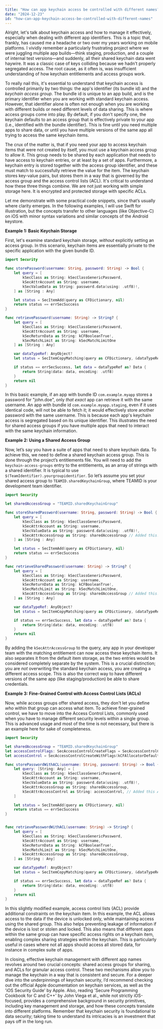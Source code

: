 ```yaml
---
title: "How can app keychain access be controlled with different names?"
date: "2024-12-23"
id: "how-can-app-keychain-access-be-controlled-with-different-names"
---
```


Alright, let's talk about keychain access and how to manage it effectively, especially when dealing with different app identifiers. This is a topic that, frankly, has caused me a headache or two over my years working on mobile platforms. I vividly remember a particularly frustrating project where we were juggling multiple app builds—think staging, production, and a couple of internal test versions—and suddenly, all their shared keychain data went haywire. It was a classic case of keys colliding because we hadn't properly segregated access. The root cause, as it often is, was insufficient understanding of how keychain entitlements and access groups work.

To really nail this, it's essential to understand that keychain access is controlled primarily by two things: the app's identifier (its bundle id) and the *keychain access group*. The bundle id is unique to an app build, and is the primary identifier when you are working with standard keychain access. However, that identifier alone is often not enough when you are working with different builds or need different levels of data sharing. This is where access groups come into play. By default, if you don't specify one, the keychain defaults to an access group that is effectively private to your app (i.e., identified with the bundle identifier). This is fine until you need multiple apps to share data, or until you have multiple versions of the same app all trying to access the same keychain items.

The crux of the matter is, that if you need your app to access keychain items that were not created by itself, you must use a keychain access group to allow it. This group needs to be shared by each application that needs to have access to keychain entries, or at least by a set of apps. Furthermore, a keychain entry is stored together with the access group identifier, and these must match to successfully retrieve the value for the item. The keychain stores key-value pairs, but stores them in a way that is governed by the access group and the access control lists (ACL). It's critical to understand how these three things combine. We are not just working with simple storage here. It is encrypted and protected storage with specific ACLs.

Let me demonstrate with some practical code snippets, since that’s usually where clarity emerges. In the following examples, I will use Swift for illustration, but the concepts transfer to other languages (like Objective-C) on iOS with minor syntax variations and similar concepts of the Android keystore.

**Example 1: Basic Keychain Storage**

First, let's examine standard keychain storage, *without* explicitly setting an access group. In this scenario, keychain items are essentially private to the specific application with the given bundle ID.

```swift
import Security

func storePassword(username: String, password: String) -> Bool {
    let query = [
        kSecClass as String: kSecClassGenericPassword,
        kSecAttrAccount as String: username,
        kSecValueData as String: password.data(using: .utf8)!,
    ] as [String : Any]

    let status = SecItemAdd(query as CFDictionary, nil)
    return status == errSecSuccess
}

func retrievePassword(username: String) -> String? {
    let query = [
        kSecClass as String: kSecClassGenericPassword,
        kSecAttrAccount as String: username,
        kSecReturnData as String: kCFBooleanTrue!,
        kSecMatchLimit as String: kSecMatchLimitOne
    ] as [String : Any]

    var dataTypeRef: AnyObject?
    let status = SecItemCopyMatching(query as CFDictionary, &dataTypeRef)

    if status == errSecSuccess, let data = dataTypeRef as? Data {
        return String(data: data, encoding: .utf8)
    }
    return nil
}
```

In this basic example, if an app with bundle ID `com.example.myapp` stores a password for "john.doe", only *that exact* app can retrieve it with the same username. An app with bundle id `com.example.myapp.staging`, even if it uses identical code, will not be able to fetch it; it would effectively store another password with the same username. This is because each app's keychain access is segregated based on its unique identifier. This illustrates the need for shared access groups if you have multiple apps that need to interact with the same keychain information.

**Example 2: Using a Shared Access Group**

Now, let’s say you have a suite of apps that need to share keychain data. To achieve this, we need to define a shared keychain access group. This is done through the project’s entitlements file. You will need to add the `keychain-access-groups` entry to the entitlements, as an array of strings with a shared identifier. It is typical to use `$(TeamIdentifier).yourgroupidentifier`. So let’s assume you set your shared access group to `TEAMID.sharedKeychainGroup`, where TEAMID is your development team identifier.

```swift
import Security

let sharedAccessGroup = "TEAMID.sharedKeychainGroup"

func storeSharedPassword(username: String, password: String) -> Bool {
    let query = [
        kSecClass as String: kSecClassGenericPassword,
        kSecAttrAccount as String: username,
        kSecValueData as String: password.data(using: .utf8)!,
        kSecAttrAccessGroup as String: sharedAccessGroup // Added this!
    ] as [String : Any]

    let status = SecItemAdd(query as CFDictionary, nil)
    return status == errSecSuccess
}

func retrieveSharedPassword(username: String) -> String? {
    let query = [
        kSecClass as String: kSecClassGenericPassword,
        kSecAttrAccount as String: username,
        kSecReturnData as String: kCFBooleanTrue!,
        kSecMatchLimit as String: kSecMatchLimitOne,
        kSecAttrAccessGroup as String: sharedAccessGroup // Added this!
    ] as [String : Any]

    var dataTypeRef: AnyObject?
    let status = SecItemCopyMatching(query as CFDictionary, &dataTypeRef)

    if status == errSecSuccess, let data = dataTypeRef as? Data {
        return String(data: data, encoding: .utf8)
    }
    return nil
}

```

By adding the `kSecAttrAccessGroup` to the query, any app in your developer team with the matching entitlement can now access these keychain items. It also separates it from the default item storage, as the two entries would be considered completely separate by the system. This is a crucial distinction; you are *not* overwriting the standard keychain access, you are creating a different access scope. This is also the correct way to have different versions of the same app (like staging/production) be able to share credentials.

**Example 3: Fine-Grained Control with Access Control Lists (ACLs)**

Now, while access groups offer shared access, they don't let you define *who* within that group can access what item. To achieve finer-grained control, we have to move into the Access Control Lists, commonly used when you have to manage different security levels within a single group. This is advanced usage and most of the time is not necessary, but there is an example here for sake of completeness.

```swift
import Security

let sharedAccessGroup = "TEAMID.sharedKeychainGroup"
let accessControlFlags: SecAccessControlCreateFlags = SecAccessControlCreateFlags(rawValue: UInt32(0))
let accessControl = SecAccessControlCreateWithFlags(kCFAllocatorDefault, kSecAttrAccessibleWhenUnlockedThisDeviceOnly, accessControlFlags, nil)!

func storePasswordWithACL(username: String, password: String) -> Bool {
    let query: [String: Any] = [
        kSecClass as String: kSecClassGenericPassword,
        kSecAttrAccount as String: username,
        kSecValueData as String: password.data(using: .utf8)!,
        kSecAttrAccessGroup as String: sharedAccessGroup,
        kSecAttrAccessControl as String: accessControl, // Added this ACL!
    ]

    let status = SecItemAdd(query as CFDictionary, nil)
    return status == errSecSuccess
}


func retrievePasswordWithACL(username: String) -> String? {
    let query = [
        kSecClass as String: kSecClassGenericPassword,
        kSecAttrAccount as String: username,
        kSecReturnData as String: kCFBooleanTrue!,
        kSecMatchLimit as String: kSecMatchLimitOne,
        kSecAttrAccessGroup as String: sharedAccessGroup,
    ] as [String : Any]

    var dataTypeRef: AnyObject?
    let status = SecItemCopyMatching(query as CFDictionary, &dataTypeRef)

    if status == errSecSuccess, let data = dataTypeRef as? Data {
        return String(data: data, encoding: .utf8)
    }
    return nil
}

```
In this slightly modified example, access control lists (ACL) provide additional constraints on the keychain item. In this example, the ACL allows access to the data if the device is unlocked only, while maintaining access using the shared group. This also helps preventing leakage of information if the device is lost or stolen and locked. This also means that different apps within the same group can have specific access rights on a keychain item, enabling complex sharing strategies within the keychain. This is particularly useful in cases where not all apps should access all stored data, for instance in complex suite of apps.

In closing, effective keychain management with different app names revolves around two crucial concepts: shared access groups for sharing, and ACLs for granular access control. These two mechanisms allow you to manage the keychain in a way that is consistent and secure. For a deeper dive into the underpinnings of keychain security, I’d recommend checking out the official Apple documentation on keychain services, as well as the 'iOS Security Guide' by Apple. Also, reading 'Secure Programming Cookbook for C and C++' by John Viega et al., while not strictly iOS-focused, provides a comprehensive background in security primitives, including key management and storage, and how these concepts translate into different platforms. Remember that keychain security is foundational to data security; taking time to understand its intricacies is an investment that pays off in the long run.
